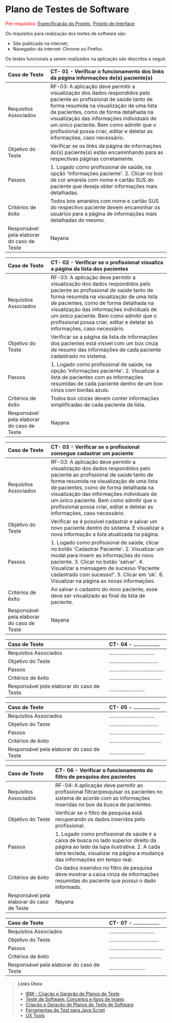 # Plano de Testes de Software

<span style="color:red">Pré-requisitos: <a href="https://github.com/ICEI-PUC-Minas-PMV-ADS/pmv-ads-2024-1-e1-proj-web-t3-equipe-3-residuos-eletronicos/blob/main/documentos/02-Especifica%C3%A7%C3%A3o%20do%20Projeto.md"> Especificação do Projeto</a></span>, <a href="https://github.com/ICEI-PUC-Minas-PMV-ADS/pmv-ads-2024-1-e1-proj-web-t3-equipe-3-residuos-eletronicos/blob/main/documentos/04-Projeto%20de%20Interface.md"> Projeto de Interface</a>

Os requisitos para realização dos testes de software são:
<ul><li>Site publicado na internet;</li>
<li>Navegador da internet: Chrome ou Firefox.</li>
</ul>
Os testes funcionais a serem realizados na aplicação são descritos a seguir.

|Caso de Teste    | CT- 01 -  Verificar o funcionamento dos links da página informações do(s) paciente(s) |
|:---|:---|
| Requisitos Associados | RF-03: A aplicação deve permitir a visualização dos dados respondidos pelo paciente ao profissional de saúde tanto de forma resumida na visualização de uma lista de pacientes, como de forma detalhada na visualização das informações individuais de um único paciente. Bem como admitir que o profissional possa criar, editar e deletar as informações, caso necessário. |
| Objetivo do Teste | Verificar se os links da página de informações do(s) paciente(s) estão encaminhando para as respectivas páginas corretamente. |
| Passos | 1. Logado como profissional de saúde, na opção 'informações paciente'. 2. Clicar no box de cor amarela com nome e cartão SUS do paciente que deseja obter informações mais detalhadas. |
| Critérios de êxito | Todos box amarelos com nome e cartão SUS do respectivo paciente devem encaminhar os usuários para a página de informações mais detalhadas do mesmo. |
| Responsável pela elaborar do caso de Teste | Nayana |

|Caso de Teste    | CT- 02 -  Verificar se o profissional visualiza a página da lista dos pacientes |
|:---|:---|
| Requisitos Associados | RF-03: A aplicação deve permitir a visualização dos dados respondidos pelo paciente ao profissional de saúde tanto de forma resumida na visualização de uma lista de pacientes, como de forma detalhada na visualização das informações individuais de um único paciente. Bem como admitir que o profissional possa criar, editar e deletar as informações, caso necessário. |
| Objetivo do Teste | Verificar se a página da lista de informações dos pacientes está visível com um box cinza de resumo das informações de cada paciente cadastrado no sistema. |
| Passos | 1. Logado como profissional de saúde, na opção 'informações paciente'. 2. Visualizar a lista de pacientes com as informações resumidas de cada paciente dentro de um box cinza com bordas azuis. |
| Critérios de êxito | Todos box cinzas devem conter informações simplificadas de cada paciente da lista. |
| Responsável pela elaborar do caso de Teste | Nayana |

|Caso de Teste    | CT- 03 -  Verificar se o profissional consegue cadastrar um paciente |
|:---|:---|
| Requisitos Associados | RF-03: A aplicação deve permitir a visualização dos dados respondidos pelo paciente ao profissional de saúde tanto de forma resumida na visualização de uma lista de pacientes, como de forma detalhada na visualização das informações individuais de um único paciente. Bem como admitir que o profissional possa criar, editar e deletar as informações, caso necessário. |
| Objetivo do Teste | Verificar se é possível cadastrar e salvar um novo paciente dentro do sistema. E visualizar a nova informação a lista atualizada na página. |
| Passos | 1. Logado como profissional de saúde, clicar no botão 'Cadastrar Paciente'. 2. Visualizar um modal para inserir as informações do novo paciente. 3. Clicar no botão 'salvar'. 4. Visualizar a mensagem de sucesso 'Paciente cadastrado com sucesso!'. 5. Clicar em 'ok'. 6. Visualizar na página as novas informações. |
| Critérios de êxito | Ao salvar o cadastro do novo paciente, esse deve ser visualizado ao final da lista de paciente.  |
| Responsável pela elaborar do caso de Teste | Nayana |

|Caso de Teste    | CT- 04 -  ................... |
|:---|:---|
| Requisitos Associados | ................................. |
| Objetivo do Teste | .................................... |
| Passos | ........................................ |
| Critérios de êxito | ...................................... |
| Responsável pela elaborar do caso de Teste | .......................... |

|Caso de Teste    | CT- 05 -  ................... |
|:---|:---|
| Requisitos Associados | ................................. |
| Objetivo do Teste | .................................... |
| Passos | ........................................ |
| Critérios de êxito | ...................................... |
| Responsável pela elaborar do caso de Teste | .......................... |

|Caso de Teste    | CT- 06 -  Verificar o funcionamento do filtro de pesquisa dos pacientes |
|:---|:---|
| Requisitos Associados | RF-04: A aplicação deve permitir ao profissional filtrar/pesquisar os pacientes no sistema de acordo com as informações inseridas no box da busca de pacientes. |
| Objetivo do Teste | Verificar se o filtro de pesquisa está recuperando os dados inseridos pelo profissional. |
| Passos | 1. Logado como profissional de saúde ir a caixa de busca no lado superior direito da página ao lado da lupa ilustrativa. 2. A cada letra teclada, visualizar na página a mudança das informações em tempo real. |
| Critérios de êxito | Os dados inseridos no filtro de pesquisa deve mostrar a caixa cinza de informações resumidas do paciente que possui o dado informado. |
| Responsável pela elaborar do caso de Teste | Nayana |

|Caso de Teste    | CT- 07 -  ................... |
|:---|:---|
| Requisitos Associados | ................................. |
| Objetivo do Teste | .................................... |
| Passos | ........................................ |
| Critérios de êxito | ...................................... |
| Responsável pela elaborar do caso de Teste | .......................... |

 
> **Links Úteis**:
> - [IBM - Criação e Geração de Planos de Teste](https://www.ibm.com/developerworks/br/local/rational/criacao_geracao_planos_testes_software/index.html)
> -  [Teste de Software: Conceitos e tipos de testes](https://blog.onedaytesting.com.br/teste-de-software/)
> - [Criação e Geração de Planos de Teste de Software](https://www.ibm.com/developerworks/br/local/rational/criacao_geracao_planos_testes_software/index.html)
> - [Ferramentas de Test para Java Script](https://geekflare.com/javascript-unit-testing/)
> - [UX Tools](https://uxdesign.cc/ux-user-research-and-user-testing-tools-2d339d379dc7)
